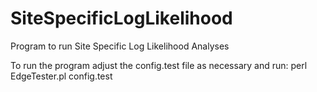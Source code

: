 # SiteSpecificLogLikelihood
Program to run Site Specific Log Likelihood Analyses

To run the program adjust the config.test file as necessary
and run: perl EdgeTester.pl config.test

